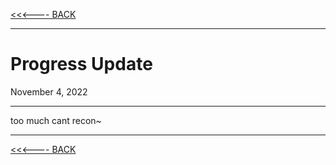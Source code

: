 [<<<---- BACK](./)

* * * 

# Progress Update 

November 4, 2022

* * *

too much 
cant recon~


* * *

[<<<---- BACK](./)
